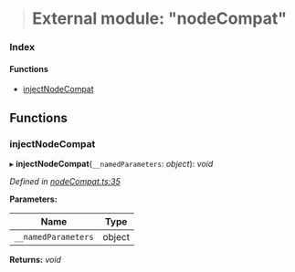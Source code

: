 > # External module: "nodeCompat"

### Index

#### Functions

* [injectNodeCompat](_nodecompat_.md#injectnodecompat)

## Functions

###  injectNodeCompat

▸ **injectNodeCompat**(`__namedParameters`: *object*): *void*

*Defined in [nodeCompat.ts:35](https://github.com/polkadot-js/api/blob/5a1c79a/packages/api/src/nodeCompat.ts#L35)*

**Parameters:**

Name | Type |
------ | ------ |
`__namedParameters` | object |

**Returns:** *void*